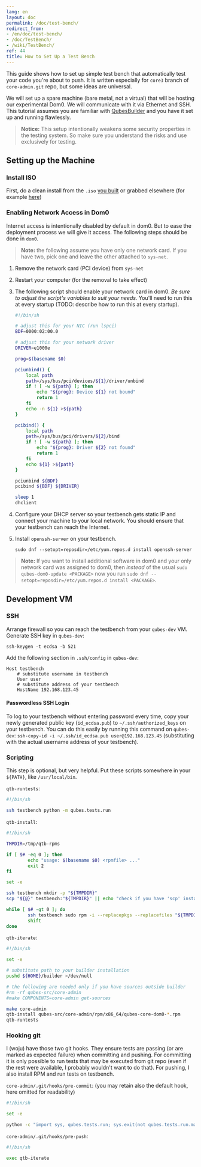 ```yaml
---
lang: en
layout: doc
permalink: /doc/test-bench/
redirect_from:
- /en/doc/test-bench/
- /doc/TestBench/
- /wiki/TestBench/
ref: 44
title: How to Set Up a Test Bench
---
```


This guide shows how to set up simple test bench that automatically test your code you're about to push. It is written especially for `core3` branch of `core-admin.git` repo, but some ideas are universal.

We will set up a spare machine (bare metal, not a virtual) that will be hosting our experimental Dom0. We will communicate with it via Ethernet and SSH. This tutorial assumes you are familiar with [QubesBuilder](/doc/qubes-builder/) and you have it set up and running flawlessly.

> **Notice:**
> This setup intentionally weakens some security properties in the testing system. So make sure you understand the risks and use exclusively for testing.

## Setting up the Machine

### Install ISO
First, do a clean install from the `.iso` [you built](/doc/qubes-iso-building/) or grabbed elsewhere (for example [here](https://forum.qubes-os.org/t/qubesos-4-1-alpha-signed-weekly-builds/3601))

### Enabling Network Access in Dom0

Internet access is intentionally disabled by default in dom0. But to ease the deployment process we will give it access. The following steps should be done in `dom0`.

> **Note:** the following assume you have only one network card. If you have two, pick one and leave the other attached to `sys-net`.

1. Remove the network card (PCI device) from `sys-net`
2. Restart your computer (for the removal to take effect)
3. The following script should enable your network card in dom0. *Be sure to adjust the script's variables to suit your needs.* You'll need to run this at every startup (TODO: describe how to run this at every startup).

    ```bash
    #!/bin/sh

    # adjust this for your NIC (run lspci)
    BDF=0000:02:00.0

    # adjust this for your network driver
    DRIVER=e1000e

    prog=$(basename $0)
    
    pciunbind() {
        local path
        path=/sys/bus/pci/devices/${1}/driver/unbind
        if ! [ -w ${path} ]; then
            echo "${prog}: Device ${1} not bound"
            return 1
        fi
        echo -n ${1} >${path}
    }

    pcibind() {
        local path
        path=/sys/bus/pci/drivers/${2}/bind
        if ! [ -w ${path} ]; then
            echo "${prog}: Driver ${2} not found"
            return 1
        fi
        echo ${1} >${path}
    }

    pciunbind ${BDF}
    pcibind ${BDF} ${DRIVER}
    
    sleep 1
    dhclient
    ```

4. Configure your DHCP server so your testbench gets static IP and connect your machine to your local network. You should ensure that your testbench can reach the Internet.

5. Install `openssh-server` on your testbench.
 
    ~~~
    sudo dnf --setopt=reposdir=/etc/yum.repos.d install openssh-server
    ~~~

> **Note:** If you want to install additional software in dom0 and your only network card was assigned to dom0, then _instead_ of the usual `sudo qubes-dom0-update <PACKAGE>` now you run `sudo dnf --setopt=reposdir=/etc/yum.repos.d install <PACKAGE>`.

## Development VM

### SSH

Arrange firewall so you can reach the testbench from your `qubes-dev` VM. Generate SSH key in `qubes-dev`:

~~~
ssh-keygen -t ecdsa -b 521
~~~

Add the following section in `.ssh/config` in `qubes-dev`:

~~~
Host testbench
    # substitute username in testbench
    User user
    # substitute address of your testbench
    HostName 192.168.123.45
~~~

#### Passwordless SSH Login

To log to your testbench without entering password every time, copy your newly generated public key (`id_ecdsa.pub`) to `~/.ssh/authorized_keys` on your testbench. You can do this easily by running this command on `qubes-dev`: `ssh-copy-id -i ~/.ssh/id_ecdsa.pub user@192.168.123.45` (substituting with the actual username address of your testbench).

### Scripting

This step is optional, but very helpful. Put these scripts somewhere in your `${PATH}`, like `/usr/local/bin`.

`qtb-runtests`:

```bash
#!/bin/sh

ssh testbench python -m qubes.tests.run
```

`qtb-install`:

```bash
#!/bin/sh

TMPDIR=/tmp/qtb-rpms

if [ $# -eq 0 ]; then
        echo "usage: $(basename $0) <rpmfile> ..."
        exit 2
fi

set -e

ssh testbench mkdir -p "${TMPDIR}"
scp "${@}" testbench:"${TMPDIR}" || echo "check if you have 'scp' installed on your testbench"

while [ $# -gt 0 ]; do
        ssh testbench sudo rpm -i --replacepkgs --replacefiles "${TMPDIR}/$(basename ${1})"
        shift
done
```

`qtb-iterate`:

```bash
#!/bin/sh

set -e

# substitute path to your builder installation
pushd ${HOME}/builder >/dev/null

# the following are needed only if you have sources outside builder
#rm -rf qubes-src/core-admin
#make COMPONENTS=core-admin get-sources

make core-admin
qtb-install qubes-src/core-admin/rpm/x86_64/qubes-core-dom0-*.rpm
qtb-runtests
```

### Hooking git

I (woju) have those two git hooks. They ensure tests are passing (or are marked as expected failure) when committing and pushing. For committing it is only possible to run tests that may be executed from git repo (even if the rest were available, I probably wouldn't want to do that). For pushing, I also install RPM and run tests on testbench.

`core-admin/.git/hooks/pre-commit`: (you may retain also the default hook, here omitted for readability)

```bash
#!/bin/sh

set -e

python -c "import sys, qubes.tests.run; sys.exit(not qubes.tests.run.main())"
```

`core-admin/.git/hooks/pre-push`:

```bash
#!/bin/sh

exec qtb-iterate
```
